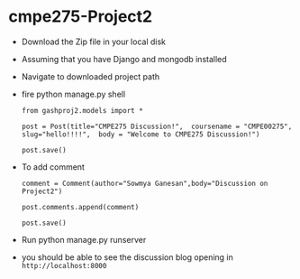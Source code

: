 cmpe275-Project2
================

* Download the Zip file in your local disk
* Assuming that you have Django and mongodb installed
* Navigate to downloaded project path
* fire python manage.py shell

    `from gashproj2.models import *`

    `post = Post(title="CMPE275 Discussion!",  coursename = "CMPE00275", slug="hello!!!!",  body = "Welcome to CMPE275 Discussion!")`

    `post.save()`


* To add comment

    `comment = Comment(author="Sowmya Ganesan",body="Discussion on Project2")`

    `post.comments.append(comment)`
  
  `post.save()`

* Run python manage.py runserver
* you should be able to see the discussion blog opening in `http://localhost:8000`
